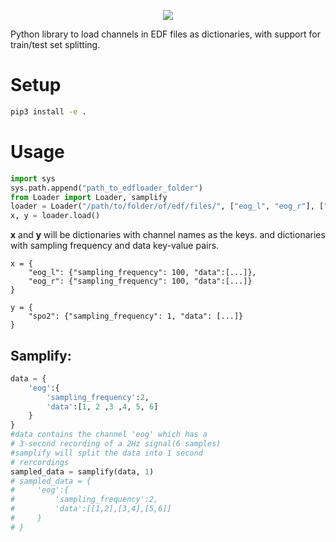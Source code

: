 <p align="center">
    <img src="https://user-images.githubusercontent.com/5413669/61218523-baa9b200-a701-11e9-9856-fcfa39474466.png"/>
</p>

Python library to load channels in EDF files as dictionaries, with support for train/test set splitting.

# Setup
```bash
pip3 install -e .
```

# Usage
```python
import sys
sys.path.append("path_to_edfloader_folder")
from Loader import Loader, samplify
loader = Loader("/path/to/folder/of/edf/files/", ["eog_l", "eog_r"], ["spo2"])
x, y = loader.load()
```
**x** and **y** will be dictionaries with channel names as the keys. and dictionaries with sampling frequency and data key-value pairs.
```
x = {
    "eog_l": {"sampling_frequency": 100, "data":[...]},
    "eog_r": {"sampling_frequency": 100, "data":[...]}
}

y = {
    "spo2": {"sampling_frequency": 1, "data": [...]}
}
```

## Samplify:
```python
data = { 
    'eog':{
        'sampling_frequency':2, 
        'data':[1, 2 ,3 ,4, 5, 6]
    }
}
#data contains the channel 'eog' which has a
# 3-second recording of a 2Hz signal(6 samples)
#samplify will split the data into 1 second 
# rercordings
sampled_data = samplify(data, 1)
# sampled_data = {
#     'eog':{
#         'sampling_frequency':2,
#         'data':[[1,2],[3,4],[5,6]]
#     }
# }